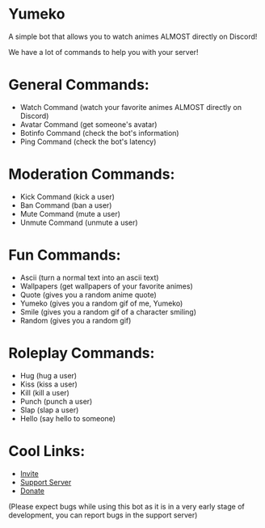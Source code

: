 # Yumeko

A simple bot that allows you to watch animes ALMOST directly on Discord!

We have a lot of commands to help you with your server!

# General Commands:

- Watch Command (watch your favorite animes ALMOST directly on Discord)
- Avatar Command (get someone's avatar)
- Botinfo Command (check the bot's information)
- Ping Command (check the bot's latency)

# Moderation Commands:

- Kick Command (kick a user)
- Ban Command (ban a user)
- Mute Command (mute a user)
- Unmute Command (unmute a user)

# Fun Commands:

- Ascii (turn a normal text into an ascii text)
- Wallpapers (get wallpapers of your favorite animes)
- Quote (gives you a random anime quote)
- Yumeko (gives you a random gif of me, Yumeko)
- Smile (gives you a random gif of a character smiling)
- Random (gives you a random gif)

# Roleplay Commands:

- Hug (hug a user)
- Kiss (kiss a user)
- Kill (kill a user)
- Punch (punch a user)
- Slap (slap a user)
- Hello (say hello to someone)

 # Cool Links:

- [Invite](https://discord.com/oauth2/authorize?client_id=784132536631558184&scope=bot&permissions=8)
- [Support Server](https://discord.gg/AtcYJyMJrp)
- [Donate](https://donatebot.io/checkout/784033987198451733)

(Please expect bugs while using this bot as it is in a very early stage of development, you can report bugs in the support server)

